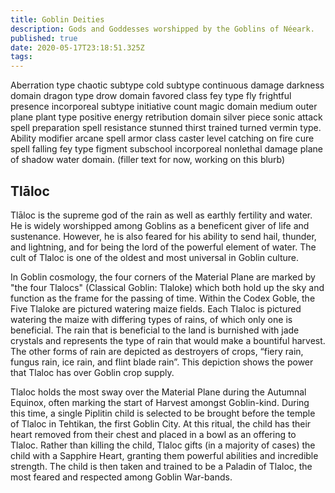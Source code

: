 ```yaml
---
title: Goblin Deities
description: Gods and Goddesses worshipped by the Goblins of Néeark.
published: true
date: 2020-05-17T23:18:51.325Z
tags: 
---
```


Aberration type chaotic subtype cold subtype continuous damage darkness domain dragon type drow domain favored class fey type fly frightful presence incorporeal subtype initiative count magic domain medium outer plane plant type positive energy retribution domain silver piece sonic attack spell preparation spell resistance stunned thirst trained turned vermin type. Ability modifier arcane spell armor class caster level catching on fire cure spell falling fey type figment subschool incorporeal nonlethal damage plane of shadow water domain. (filler text for now, working on this blurb)

## Tlāloc
Tlāloc is the supreme god of the rain as well as earthly fertility and water. He is widely worshipped among Goblins as a beneficent giver of life and sustenance. However, he is also feared for his ability to send hail, thunder, and lightning, and for being the lord of the powerful element of water. The cult of Tlaloc is one of the oldest and most universal in Goblin culture.

In Goblin cosmology, the four corners of the Material Plane are marked by "the four Tlalocs" (Classical Goblin: Tlaloke) which both hold up the sky and function as the frame for the passing of time. Within the Codex Goble, the Five Tlaloke are pictured watering maize fields. Each Tlaloc is pictured watering the maize with differing types of rains, of which only one is beneficial. The rain that is beneficial to the land is burnished with jade crystals and represents the type of rain that would make a bountiful harvest. The other forms of rain are depicted as destroyers of crops, “fiery rain, fungus rain, ice rain, and flint blade rain”. This depiction shows the power that Tlaloc has over Goblin crop supply.

Tlaloc holds the most sway over the Material Plane during the Autumnal Equinox, often marking the start of Harvest amongst Goblin-kind. During this time, a single Piplitin child is selected to be brought before the temple of Tlaloc in Tehtikan, the first Goblin City. At this ritual, the child has their heart removed from their chest and placed in a bowl as an offering to Tlaloc. Rather than killing the child, Tlaloc gifts (in a majority of cases) the child with a Sapphire Heart, granting them powerful abilities and incredible strength. The child is then taken and trained to be a Paladin of Tlaloc, the most feared and respected among Goblin War-bands.